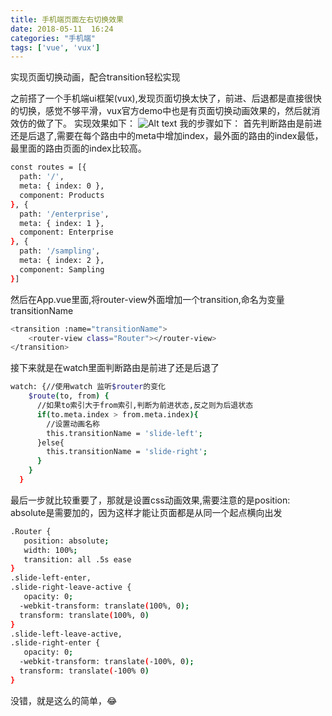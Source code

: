 ```yaml
---
title: 手机端页面左右切换效果
date: 2018-05-11  16:24
categories: "手机端"
tags: ['vue', 'vux']
---
```

实现页面切换动画，配合transition轻松实现
<!-- more -->
之前搭了一个手机端ui框架(vux),发现页面切换太快了，前进、后退都是直接很快的切换，感觉不够平滑，vux官方demo中也是有页面切换动画效果的，然后就消效仿的做了下。
实现效果如下：
![Alt text](/images/myGIF.gif)
我的步骤如下：
	首先判断路由是前进还是后退了,需要在每个路由中的meta中增加index，最外面的路由的index最低，最里面的路由页面的index比较高。
``` bash
const routes = [{
  path: '/',
  meta: { index: 0 },
  component: Products
}, {
  path: '/enterprise',
  meta: { index: 1 },
  component: Enterprise
}, {
  path: '/sampling',
  meta: { index: 2 },
  component: Sampling
}]
```
然后在App.vue里面,将router-view外面增加一个transition,命名为变量transitionName
``` bash
<transition :name="transitionName">
	<router-view class="Router"></router-view>
</transition>
```
接下来就是在watch里面判断路由是前进了还是后退了
``` bash
watch: {//使用watch 监听$router的变化
    $route(to, from) {
      //如果to索引大于from索引,判断为前进状态,反之则为后退状态
      if(to.meta.index > from.meta.index){
        //设置动画名称
        this.transitionName = 'slide-left';
      }else{
        this.transitionName = 'slide-right';
      }
    }
  }
```
最后一步就比较重要了，那就是设置css动画效果,需要注意的是position: absolute是需要加的，因为这样才能让页面都是从同一个起点横向出发
``` bash
.Router {
   position: absolute;
   width: 100%;
   transition: all .5s ease
}
.slide-left-enter,
.slide-right-leave-active {
   opacity: 0;
  -webkit-transform: translate(100%, 0);
  transform: translate(100%, 0)
}
.slide-left-leave-active,
.slide-right-enter {
   opacity: 0;
  -webkit-transform: translate(-100%, 0);
  transform: translate(-100% 0)
}
```

没错，就是这么的简单，😂